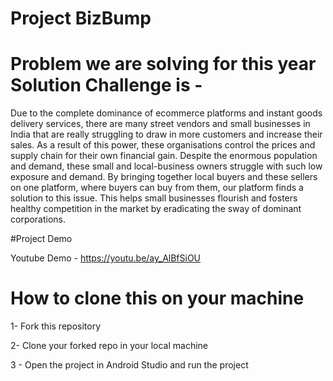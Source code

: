 # Project BizBump

# Problem we are solving for this year Solution Challenge is - 

Due to the complete dominance of ecommerce platforms and instant goods delivery services, there are many street vendors and small businesses in India that are really struggling to draw in more customers and increase their sales. As a result of this power, these organisations control the prices and supply chain for their own financial gain.
Despite the enormous population and demand, these small and local-business owners struggle with such low exposure and demand. By bringing together local buyers and these sellers on one platform, where buyers can buy from them, our platform finds a solution to this issue. This helps small businesses flourish and fosters healthy competition in the market by eradicating the sway of dominant corporations.

#Project Demo

Youtube Demo - https://youtu.be/ay_AlBfSiOU

# How to clone this on your machine

1- Fork this repository

2- Clone your forked repo in your local machine

3 - Open the project in Android Studio and run the project
